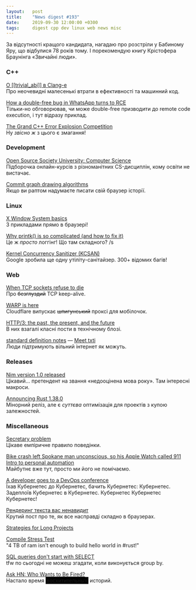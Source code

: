 ```yaml
---
layout:   post
title:    "News digest #193"
date:     2019-09-30 12:00:00 +0300
tags:     digest cpp dev linux web news misc
---
```


<style>
.spoiler {
  background-color: black;
  padding: 1pt 2pt;
}
.spoiler:hover {
  color: white;
}
</style>

За відсутності кращого кандидата, нагадаю про розстріли у Бабиному Яру, що відбулися 78 років тому. І порекомендую книгу Крістофера Браунінга «Звичайні люди».

### C++

[О [[trivial_abi]] в Clang-е](https://habr.com/ru/post/468759/)<br/>
Про неочевидні малесенькі втрати в ефективності та машинний код.

[How a double-free bug in WhatsApp turns to RCE](https://awakened1712.github.io/hacking/hacking-whatsapp-gif-rce/)<br/>
Тільки-но обговорював, чи може double-free призводити до remote code execution, і тут відразу приклад.

[The Grand C++ Error Explosion Competition](https://tgceec.tumblr.com)<br/>
Ну _звісно ж_ з цього є змагання!

### Development

[Open Source Society University: Computer Science](https://github.com/ossu/computer-science)<br/>
Підборочка онлайн-курсів з різноманітних CS-дисциплін, кому освіти не вистачає.

[Commit graph drawing algorithms](https://pvigier.github.io/2019/05/06/commit-graph-drawing-algorithms.html)<br/>
Якщо ви раптом надумаєте писати свій браузер історії.

### Linux

[X Window System basics](https://magcius.github.io/xplain/article/x-basics.html)<br/>
З прикладами прямо в браузері!

[Why printk() is so complicated (and how to fix it)](https://lwn.net/SubscriberLink/800946/a9ad9aba46f14e78/)<br/>
Це ж _просто_ логгінг! Що там складного? /s

[Kernel Concurrency Sanitizer (KCSAN)](https://github.com/google/ktsan/wiki/KCSAN)<br/>
Google зробила ще одну утіліту-санітайзер. 300+ відомих багів!

### Web

[When TCP sockets refuse to die](https://idea.popcount.org/2019-09-20-when-tcp-sockets-refuse-to-die/)<br/>
Про ~~безглуздий~~ TCP keep-alive.

[WARP is here](https://blog.cloudflare.com/announcing-warp-plus/)<br/>
Cloudflare випускає ~~шпигунський~~ проксі для мобілочок.

[HTTP/3: the past, the present, and the future](https://blog.cloudflare.com/http3-the-past-present-and-future/)<br/>
В них взагалі класні пости в технічному блозі.

[standard definition notes](https://sdnotes.com/faq) — [Meet txti](http://txti.es/about)<br/>
Люди підтримують вільний інтернет як можуть.

### Releases

[Nim version 1.0 released](https://nim-lang.org//blog/2019/09/23/version-100-released.html)<br/>
Цікавий... претендент на звання «недооцінена мова року». Там інтересні макроси.

[Announcing Rust 1.38.0](https://blog.rust-lang.org/2019/09/26/Rust-1.38.0.html)<br/>
Мінорний реліз, але є _суттєва_ оптимізація для проектів з купою залежностей.

### Miscellaneous

[Secretary problem](https://en.wikipedia.org/wiki/Secretary_problem)<br/>
Цікаве емпіричне правило поведінки.

[Bike crash left Spokane man unconscious, so his Apple Watch called 911](https://www.seattletimes.com/seattle-news/bike-crash-left-spokane-man-unconscious-but-his-apple-watch-called-911/)<br/>
[Intro to personal automation](https://support.apple.com/guide/shortcuts/intro-to-personal-automation-apd690170742/ios)<br/>
Майбутнє вже тут, просто ми його не помічаємо.

[A developer goes to a DevOps conference](https://www.darkcoding.net/software/a-developer-goes-to-a-devops-conference/)<br/>
Їхав Кубернетес до Кубернетес, бачить Кубернетес: Кубернетес. Задеплоїв Кубернетес в Кубернетес. Кубернетес Кубернетес Кубернетес!

[Рендеринг текста вас ненавидит](https://habr.com/ru/post/469529/)<br/>
Крутий пост про те, як все насправді складно в браузерах.

[Strategies for Long Projects](http://benbrostoff.github.io/2019/09/28/long-projects.html)

[Compile Stress Test](https://christine.website/blog/compile-stress-test-2019-10-03)<br/>
"4 TB of ram isn't enough to build hello world in #rust!"

[SQL queries don't start with SELECT](https://jvns.ca/blog/2019/10/03/sql-queries-don-t-start-with-select/)<br/>
tfw по сьогодні не можеш згадати, коли виконується group by.

[Ask HN: Who Wants to Be Fired?](https://news.ycombinator.com/item?id=21133181)<br/>
Настало время <span class="spoiler">восхитительных</span> историй.
